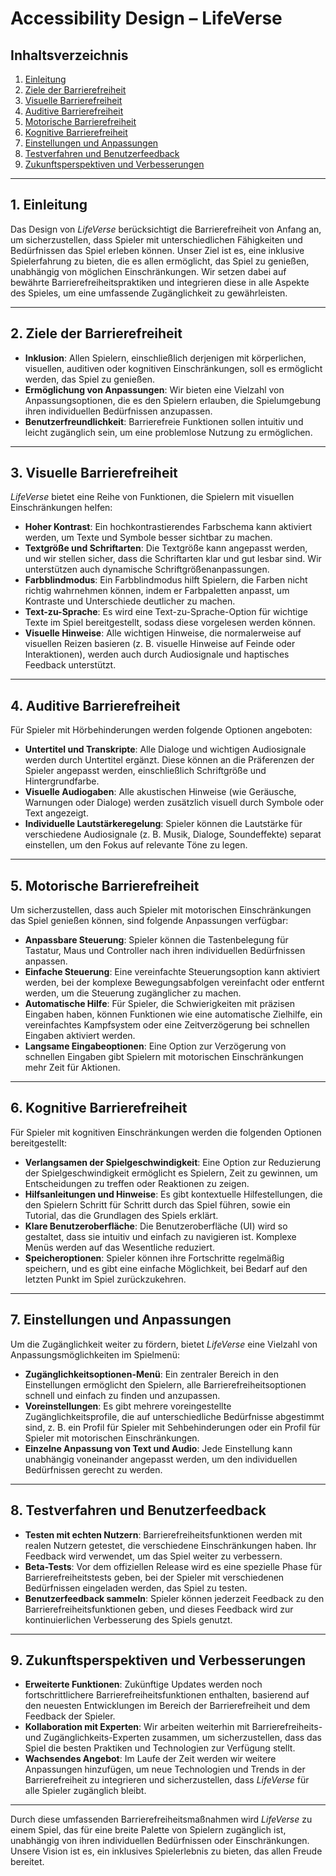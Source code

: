 # Accessibility Design – LifeVerse

## Inhaltsverzeichnis
1. [Einleitung](#einleitung)
2. [Ziele der Barrierefreiheit](#ziele-der-barrierefreiheit)
3. [Visuelle Barrierefreiheit](#visuelle-barrierefreiheit)
4. [Auditive Barrierefreiheit](#auditive-barrierefreiheit)
5. [Motorische Barrierefreiheit](#motorische-barrierefreiheit)
6. [Kognitive Barrierefreiheit](#kognitive-barrierefreiheit)
7. [Einstellungen und Anpassungen](#einstellungen-und-anpassungen)
8. [Testverfahren und Benutzerfeedback](#testverfahren-und-benutzerfeedback)
9. [Zukunftsperspektiven und Verbesserungen](#zukunftsperspektiven-und-verbesserungen)

---

## 1. Einleitung

Das Design von *LifeVerse* berücksichtigt die Barrierefreiheit von Anfang an, um sicherzustellen, dass Spieler mit unterschiedlichen Fähigkeiten und Bedürfnissen das Spiel erleben können. Unser Ziel ist es, eine inklusive Spielerfahrung zu bieten, die es allen ermöglicht, das Spiel zu genießen, unabhängig von möglichen Einschränkungen. Wir setzen dabei auf bewährte Barrierefreiheitspraktiken und integrieren diese in alle Aspekte des Spieles, um eine umfassende Zugänglichkeit zu gewährleisten.

---

## 2. Ziele der Barrierefreiheit

- **Inklusion**: Allen Spielern, einschließlich derjenigen mit körperlichen, visuellen, auditiven oder kognitiven Einschränkungen, soll es ermöglicht werden, das Spiel zu genießen.
- **Ermöglichung von Anpassungen**: Wir bieten eine Vielzahl von Anpassungsoptionen, die es den Spielern erlauben, die Spielumgebung ihren individuellen Bedürfnissen anzupassen.
- **Benutzerfreundlichkeit**: Barrierefreie Funktionen sollen intuitiv und leicht zugänglich sein, um eine problemlose Nutzung zu ermöglichen.

---

## 3. Visuelle Barrierefreiheit

*LifeVerse* bietet eine Reihe von Funktionen, die Spielern mit visuellen Einschränkungen helfen:

- **Hoher Kontrast**: Ein hochkontrastierendes Farbschema kann aktiviert werden, um Texte und Symbole besser sichtbar zu machen.
- **Textgröße und Schriftarten**: Die Textgröße kann angepasst werden, und wir stellen sicher, dass die Schriftarten klar und gut lesbar sind. Wir unterstützen auch dynamische Schriftgrößenanpassungen.
- **Farbblindmodus**: Ein Farbblindmodus hilft Spielern, die Farben nicht richtig wahrnehmen können, indem er Farbpaletten anpasst, um Kontraste und Unterschiede deutlicher zu machen.
- **Text-zu-Sprache**: Es wird eine Text-zu-Sprache-Option für wichtige Texte im Spiel bereitgestellt, sodass diese vorgelesen werden können.
- **Visuelle Hinweise**: Alle wichtigen Hinweise, die normalerweise auf visuellen Reizen basieren (z. B. visuelle Hinweise auf Feinde oder Interaktionen), werden auch durch Audiosignale und haptisches Feedback unterstützt.

---

## 4. Auditive Barrierefreiheit

Für Spieler mit Hörbehinderungen werden folgende Optionen angeboten:

- **Untertitel und Transkripte**: Alle Dialoge und wichtigen Audiosignale werden durch Untertitel ergänzt. Diese können an die Präferenzen der Spieler angepasst werden, einschließlich Schriftgröße und Hintergrundfarbe.
- **Visuelle Audiogaben**: Alle akustischen Hinweise (wie Geräusche, Warnungen oder Dialoge) werden zusätzlich visuell durch Symbole oder Text angezeigt.
- **Individuelle Lautstärkeregelung**: Spieler können die Lautstärke für verschiedene Audiosignale (z. B. Musik, Dialoge, Soundeffekte) separat einstellen, um den Fokus auf relevante Töne zu legen.

---

## 5. Motorische Barrierefreiheit

Um sicherzustellen, dass auch Spieler mit motorischen Einschränkungen das Spiel genießen können, sind folgende Anpassungen verfügbar:

- **Anpassbare Steuerung**: Spieler können die Tastenbelegung für Tastatur, Maus und Controller nach ihren individuellen Bedürfnissen anpassen.
- **Einfache Steuerung**: Eine vereinfachte Steuerungsoption kann aktiviert werden, bei der komplexe Bewegungsabfolgen vereinfacht oder entfernt werden, um die Steuerung zugänglicher zu machen.
- **Automatische Hilfe**: Für Spieler, die Schwierigkeiten mit präzisen Eingaben haben, können Funktionen wie eine automatische Zielhilfe, ein vereinfachtes Kampfsystem oder eine Zeitverzögerung bei schnellen Eingaben aktiviert werden.
- **Langsame Eingabeoptionen**: Eine Option zur Verzögerung von schnellen Eingaben gibt Spielern mit motorischen Einschränkungen mehr Zeit für Aktionen.

---

## 6. Kognitive Barrierefreiheit

Für Spieler mit kognitiven Einschränkungen werden die folgenden Optionen bereitgestellt:

- **Verlangsamen der Spielgeschwindigkeit**: Eine Option zur Reduzierung der Spielgeschwindigkeit ermöglicht es Spielern, Zeit zu gewinnen, um Entscheidungen zu treffen oder Reaktionen zu zeigen.
- **Hilfsanleitungen und Hinweise**: Es gibt kontextuelle Hilfestellungen, die den Spielern Schritt für Schritt durch das Spiel führen, sowie ein Tutorial, das die Grundlagen des Spiels erklärt.
- **Klare Benutzeroberfläche**: Die Benutzeroberfläche (UI) wird so gestaltet, dass sie intuitiv und einfach zu navigieren ist. Komplexe Menüs werden auf das Wesentliche reduziert.
- **Speicheroptionen**: Spieler können ihre Fortschritte regelmäßig speichern, und es gibt eine einfache Möglichkeit, bei Bedarf auf den letzten Punkt im Spiel zurückzukehren.

---

## 7. Einstellungen und Anpassungen

Um die Zugänglichkeit weiter zu fördern, bietet *LifeVerse* eine Vielzahl von Anpassungsmöglichkeiten im Spielmenü:

- **Zugänglichkeitsoptionen-Menü**: Ein zentraler Bereich in den Einstellungen ermöglicht den Spielern, alle Barrierefreiheitsoptionen schnell und einfach zu finden und anzupassen.
- **Voreinstellungen**: Es gibt mehrere voreingestellte Zugänglichkeitsprofile, die auf unterschiedliche Bedürfnisse abgestimmt sind, z. B. ein Profil für Spieler mit Sehbehinderungen oder ein Profil für Spieler mit motorischen Einschränkungen.
- **Einzelne Anpassung von Text und Audio**: Jede Einstellung kann unabhängig voneinander angepasst werden, um den individuellen Bedürfnissen gerecht zu werden.

---

## 8. Testverfahren und Benutzerfeedback

- **Testen mit echten Nutzern**: Barrierefreiheitsfunktionen werden mit realen Nutzern getestet, die verschiedene Einschränkungen haben. Ihr Feedback wird verwendet, um das Spiel weiter zu verbessern.
- **Beta-Tests**: Vor dem offiziellen Release wird es eine spezielle Phase für Barrierefreiheitstests geben, bei der Spieler mit verschiedenen Bedürfnissen eingeladen werden, das Spiel zu testen.
- **Benutzerfeedback sammeln**: Spieler können jederzeit Feedback zu den Barrierefreiheitsfunktionen geben, und dieses Feedback wird zur kontinuierlichen Verbesserung des Spiels genutzt.

---

## 9. Zukunftsperspektiven und Verbesserungen

- **Erweiterte Funktionen**: Zukünftige Updates werden noch fortschrittlichere Barrierefreiheitsfunktionen enthalten, basierend auf den neuesten Entwicklungen im Bereich der Barrierefreiheit und dem Feedback der Spieler.
- **Kollaboration mit Experten**: Wir arbeiten weiterhin mit Barrierefreiheits- und Zugänglichkeits-Experten zusammen, um sicherzustellen, dass das Spiel die besten Praktiken und Technologien zur Verfügung stellt.
- **Wachsendes Angebot**: Im Laufe der Zeit werden wir weitere Anpassungen hinzufügen, um neue Technologien und Trends in der Barrierefreiheit zu integrieren und sicherzustellen, dass *LifeVerse* für alle Spieler zugänglich bleibt.

---

Durch diese umfassenden Barrierefreiheitsmaßnahmen wird *LifeVerse* zu einem Spiel, das für eine breite Palette von Spielern zugänglich ist, unabhängig von ihren individuellen Bedürfnissen oder Einschränkungen. Unsere Vision ist es, ein inklusives Spielerlebnis zu bieten, das allen Freude bereitet.